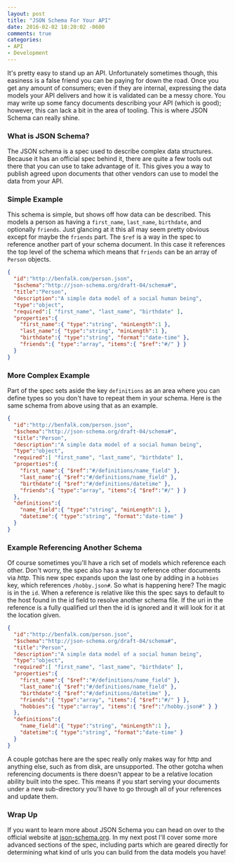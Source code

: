 ```yaml
---
layout: post
title: "JSON Schema For Your API"
date: 2016-02-02 18:20:02 -0600
comments: true
categories: 
- API
- Development
---
```

It's pretty easy to stand up an API.  Unfortunately sometimes though, this
easiness is a false friend you can be paying for down the road.  Once you get
any amount of consumers; even if they are internal, expressing the data models
your API delivers and how it is validated can be a messy chore.  You may write
up some fancy documents describing your API (which is good); however, this can
lack a bit in the area of tooling.  This is where JSON Schema can really shine.

<!-- more -->

### What is JSON Schema?

The JSON schema is a spec used to describe complex data structures.  Because it
has an official spec behind it, there are quite a few tools out there that you
can use to take advantage of it.  This gives you a way to publish agreed upon
documents that other vendors can use to model the data from your API.

### Simple Example

This schema is simple, but shows off how data can be described.  This models a
person as having a `first_name`, `last_name`, `birthdate`, and optionally
`friends`.  Just glancing at it this all may seem pretty obvious except for
maybe the `friends` part.  The `$ref` is a way in the spec to reference another
part of your schema document.  In this case it references the top level of the
schema which means that `friends` can be an array of `Person` objects.

```json
{
  "id":"http://benfalk.com/person.json",
  "$schema":"http://json-schema.org/draft-04/schema#",
  "title":"Person",
  "description":"A simple data model of a social human being",
  "type":"object",
  "required":[ "first_name", "last_name", "birthdate" ],
  "properties":{
    "first_name":{ "type":"string", "minLength":1 },
    "last_name":{ "type":"string", "minLength":1 },
    "birthdate":{ "type":"string", "format":"date-time" },
    "friends":{ "type":"array", "items":{ "$ref":"#/" } }
  }
}
```

### More Complex Example

Part of the spec sets aside the key `definitions` as an area where you can
define types so you don't have to repeat them in your schema.  Here is the same
schema from above using that as an example.

```json
{
  "id":"http://benfalk.com/person.json",
  "$schema":"http://json-schema.org/draft-04/schema#",
  "title":"Person",
  "description":"A simple data model of a social human being",
  "type":"object",
  "required":[ "first_name", "last_name", "birthdate" ],
  "properties":{
    "first_name":{ "$ref":"#/definitions/name_field" },
    "last_name":{ "$ref":"#/definitions/name_field" },
    "birthdate":{ "$ref":"#/definitions/datetime" },
    "friends":{ "type":"array", "items":{ "$ref":"#/" } }
  },
  "definitions":{
    "name_field":{ "type":"string", "minLength":1 },
    "datetime":{ "type":"string", "format":"date-time" }
  }
}
```

### Example Referencing Another Schema

Of course sometimes you'll have a rich set of models which reference each other.
Don't worry, the spec also has a way to reference other documents via _http_.
This new spec expands upon the last one by adding in a `hobbies` key, which
references `/hobby.json#`.  So what is happening here?  The magic is in the
`id`.  When a reference is relative like this the spec says to default to the
host found in the id field to resolve another schema file.  If the uri in the
reference is a fully qualified url then the id is ignored and it will look for
it at the location given.

```json
{
  "id":"http://benfalk.com/person.json",
  "$schema":"http://json-schema.org/draft-04/schema#",
  "title":"Person",
  "description":"A simple data model of a social human being",
  "type":"object",
  "required":[ "first_name", "last_name", "birthdate" ],
  "properties":{
    "first_name":{ "$ref":"#/definitions/name_field" },
    "last_name":{ "$ref":"#/definitions/name_field" },
    "birthdate":{ "$ref":"#/definitions/datetime" },
    "friends":{ "type":"array", "items":{ "$ref":"#/" } },
    "hobbies":{ "type":"array", "items":{ "$ref":"/hobby.json#" } }
  },
  "definitions":{
    "name_field":{ "type":"string", "minLength":1 },
    "datetime":{ "type":"string", "format":"date-time" }
  }
}
```

A couple gotchas here are the spec really only makes way for http and anything
else, such as from disk, are unsupported.  The other gotcha when referencing
documents is there doesn't appear to be a relative location ability built into
the spec.  This means if you start serving your documents under a new
sub-directory you'll have to go through all of your references and update them.

### Wrap Up

If you want to learn more about JSON Schema you can head on over to the official
website at [json-schema.org](http://json-schema.org/).  In my next post I'll
cover some more advanced sections of the spec, including parts which are geared
directly for determining what kind of urls you can build from the data models
you have!
